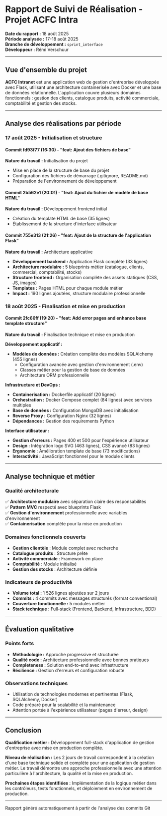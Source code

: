 # Rapport de Suivi de Réalisation - Projet ACFC Intra

**Date du rapport :** 18 août 2025  
**Période analysée :** 17-18 août 2025  
**Branche de développement :** `sprint_interface`  
**Développeur :** Rémi Verschuur

---

## Vue d'ensemble du projet

**ACFC Intranet** est une application web de gestion d'entreprise développée avec Flask, utilisant une architecture containerisée avec Docker et une base de données relationnelle. L'application couvre plusieurs domaines fonctionnels : gestion des clients, catalogue produits, activité commerciale, comptabilité et gestion des stocks.

---

## Analyse des réalisations par période

### 17 août 2025 - Initialisation et structure

#### Commit fd93f77 (16:30) - "feat: Ajout des fichiers de base"

**Nature du travail :** Initialisation du projet

- Mise en place de la structure de base du projet
- Configuration des fichiers de démarrage (.gitignore, README.md)
- Préparation de l'environnement de développement

#### Commit 2b562e1 (20:01) - "feat: Ajout du fichier de modèle de base HTML"

**Nature du travail :** Développement frontend initial

- Création du template HTML de base (35 lignes)
- Établissement de la structure d'interface utilisateur

#### Commit 755e313 (21:26) - "feat: Ajout de la structure de l'application Flask"

**Nature du travail :** Architecture applicative

- **Développement backend :** Application Flask complète (33 lignes)
- **Architecture modulaire :** 5 blueprints métier (catalogue, clients, commercial, comptabilité, stocks)
- **Structure frontend :** Organisation complète des assets statiques (CSS, JS, images)
- **Templates :** Pages HTML pour chaque module métier
- **Impact :** 190 lignes ajoutées, structure modulaire professionnelle

### 18 août 2025 - Finalisation et mise en production

#### Commit 2fc66ff (19:20) - "feat: Add error pages and enhance base template structure"

**Nature du travail :** Finalisation technique et mise en production

**Développement applicatif :**

- **Modèles de données :** Création complète des modèles SQLAlchemy (455 lignes)
  - Configuration avancée avec gestion d'environnement (.env)
  - Classes métier pour la gestion de base de données
  - Architecture ORM professionnelle

**Infrastructure et DevOps :**

- **Containerisation :** Dockerfile applicatif (20 lignes)
- **Orchestration :** Docker Compose complet (84 lignes) avec services multiples
- **Base de données :** Configuration MongoDB avec initialisation
- **Reverse Proxy :** Configuration Nginx (32 lignes)
- **Dépendances :** Gestion des requirements Python

**Interface utilisateur :**

- **Gestion d'erreurs :** Pages 400 et 500 pour l'expérience utilisateur
- **Design :** Intégration logo SVG (463 lignes), CSS avancé (83 lignes)
- **Ergonomie :** Amélioration template de base (73 modifications)
- **Interactivité :** JavaScript fonctionnel pour le module clients

---

## Analyse technique et métier

### Qualité architecturale

✅ **Architecture modulaire** avec séparation claire des responsabilités  
✅ **Pattern MVC** respecté avec blueprints Flask  
✅ **Gestion d'environnement** professionnelle avec variables d'environnement  
✅ **Containerisation** complète pour la mise en production  

### Domaines fonctionnels couverts

- **Gestion clientèle** : Module complet avec recherche
- **Catalogue produits** : Structure prête
- **Activité commerciale** : Framework en place
- **Comptabilité** : Module initialisé
- **Gestion des stocks** : Architecture définie

### Indicateurs de productivité

- **Volume total :** 1 526 lignes ajoutées sur 2 jours
- **Commits :** 4 commits avec messages structurés (format conventional)
- **Couverture fonctionnelle :** 5 modules métier
- **Stack technique :** Full-stack (Frontend, Backend, Infrastructure, BDD)

---

## Évaluation qualitative

### Points forts

- **Méthodologie :** Approche progressive et structurée
- **Qualité code :** Architecture professionnelle avec bonnes pratiques
- **Completeness :** Solution end-to-end avec infrastructure
- **Résilience :** Gestion d'erreurs et configuration robuste

### Observations techniques

- Utilisation de technologies modernes et pertinentes (Flask, SQLAlchemy, Docker)
- Code préparé pour la scalabilité et la maintenance
- Attention portée à l'expérience utilisateur (pages d'erreur, design)

---

## Conclusion

**Qualification métier :** Développement full-stack d'application de gestion d'entreprise avec mise en production complète.

**Niveau de réalisation :** Les 2 jours de travail correspondent à la création d'une base technique solide et complète pour une application de gestion métier. Le travail démontre une approche professionnelle avec une attention particulière à l'architecture, la qualité et la mise en production.

**Prochaines étapes identifiées :** Implémentation de la logique métier dans les contrôleurs, tests fonctionnels, et déploiement en environnement de production.

---
Rapport généré automatiquement à partir de l'analyse des commits Git
